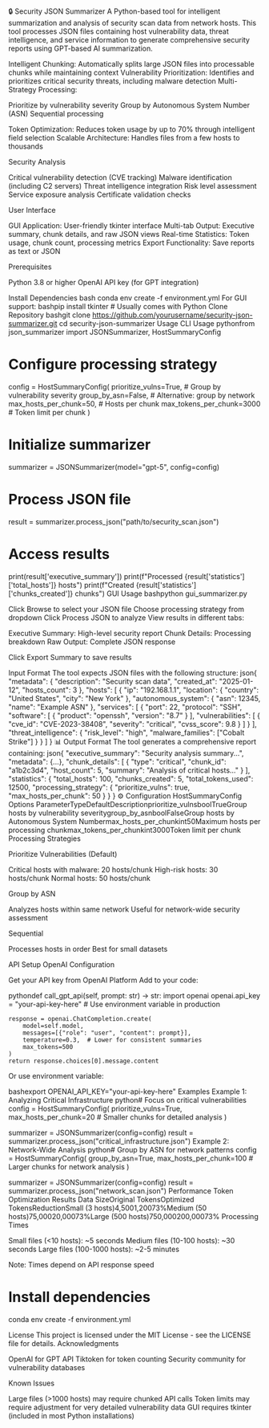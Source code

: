 🔒 Security JSON Summarizer
A Python-based tool for intelligent summarization and analysis of security scan data from network hosts. This tool processes JSON files containing host vulnerability data, threat intelligence, and service information to generate comprehensive security reports using GPT-based AI summarization.

Intelligent Chunking: Automatically splits large JSON files into processable chunks while maintaining context
Vulnerability Prioritization: Identifies and prioritizes critical security threats, including malware detection
Multi-Strategy Processing:

Prioritize by vulnerability severity
Group by Autonomous System Number (ASN)
Sequential processing


Token Optimization: Reduces token usage by up to 70% through intelligent field selection
Scalable Architecture: Handles files from a few hosts to thousands

Security Analysis

Critical vulnerability detection (CVE tracking)
Malware identification (including C2 servers)
Threat intelligence integration
Risk level assessment
Service exposure analysis
Certificate validation checks

User Interface

GUI Application: User-friendly tkinter interface
Multi-tab Output: Executive summary, chunk details, and raw JSON views
Real-time Statistics: Token usage, chunk count, processing metrics
Export Functionality: Save reports as text or JSON


Prerequisites

Python 3.8 or higher
OpenAI API key (for GPT integration)

Install Dependencies
bash conda env create -f environment.yml
For GUI support:
bashpip install tkinter  # Usually comes with Python
Clone Repository
bashgit clone https://github.com/yourusername/security-json-summarizer.git
cd security-json-summarizer
Usage
CLI Usage
pythonfrom json_summarizer import JSONSummarizer, HostSummaryConfig

# Configure processing strategy
config = HostSummaryConfig(
    prioritize_vulns=True,      # Group by vulnerability severity
    group_by_asn=False,         # Alternative: group by network
    max_hosts_per_chunk=50,     # Hosts per chunk
    max_tokens_per_chunk=3000   # Token limit per chunk
)

# Initialize summarizer
summarizer = JSONSummarizer(model="gpt-5", config=config)

# Process JSON file
result = summarizer.process_json("path/to/security_scan.json")

# Access results
print(result['executive_summary'])
print(f"Processed {result['statistics']['total_hosts']} hosts")
print(f"Created {result['statistics']['chunks_created']} chunks")
GUI Usage
bashpython gui_summarizer.py

Click Browse to select your JSON file
Choose processing strategy from dropdown
Click Process JSON to analyze
View results in different tabs:

Executive Summary: High-level security report
Chunk Details: Processing breakdown
Raw Output: Complete JSON response


Click Export Summary to save results

Input Format
The tool expects JSON files with the following structure:
json{
  "metadata": {
    "description": "Security scan data",
    "created_at": "2025-01-12",
    "hosts_count": 3
  },
  "hosts": [
    {
      "ip": "192.168.1.1",
      "location": {
        "country": "United States",
        "city": "New York"
      },
      "autonomous_system": {
        "asn": 12345,
        "name": "Example ASN"
      },
      "services": [
        {
          "port": 22,
          "protocol": "SSH",
          "software": [
            {
              "product": "openssh",
              "version": "8.7"
            }
          ],
          "vulnerabilities": [
            {
              "cve_id": "CVE-2023-38408",
              "severity": "critical",
              "cvss_score": 9.8
            }
          ]
        }
      ],
      "threat_intelligence": {
        "risk_level": "high",
        "malware_families": ["Cobalt Strike"]
      }
    }
  ]
}
📊 Output Format
The tool generates a comprehensive report containing:
json{
  "executive_summary": "Security analysis summary...",
  "metadata": {...},
  "chunk_details": [
    {
      "type": "critical",
      "chunk_id": "a1b2c3d4",
      "host_count": 5,
      "summary": "Analysis of critical hosts..."
    }
  ],
  "statistics": {
    "total_hosts": 100,
    "chunks_created": 5,
    "total_tokens_used": 12500,
    "processing_strategy": {
      "prioritize_vulns": true,
      "max_hosts_per_chunk": 50
    }
  }
}
⚙️ Configuration
HostSummaryConfig Options
ParameterTypeDefaultDescriptionprioritize_vulnsboolTrueGroup hosts by vulnerability severitygroup_by_asnboolFalseGroup hosts by Autonomous System Numbermax_hosts_per_chunkint50Maximum hosts per processing chunkmax_tokens_per_chunkint3000Token limit per chunk
Processing Strategies

Prioritize Vulnerabilities (Default)

Critical hosts with malware: 20 hosts/chunk
High-risk hosts: 30 hosts/chunk
Normal hosts: 50 hosts/chunk


Group by ASN

Analyzes hosts within same network
Useful for network-wide security assessment


Sequential

Processes hosts in order
Best for small datasets



API Setup
OpenAI Configuration

Get your API key from OpenAI Platform
Add to your code:

pythondef call_gpt_api(self, prompt: str) -> str:
    import openai
    openai.api_key = "your-api-key-here"  # Use environment variable in production
    
    response = openai.ChatCompletion.create(
        model=self.model,
        messages=[{"role": "user", "content": prompt}],
        temperature=0.3,  # Lower for consistent summaries
        max_tokens=500
    )
    return response.choices[0].message.content

Or use environment variable:

bashexport OPENAI_API_KEY="your-api-key-here"
Examples
Example 1: Analyzing Critical Infrastructure
python# Focus on critical vulnerabilities
config = HostSummaryConfig(
    prioritize_vulns=True,
    max_hosts_per_chunk=20  # Smaller chunks for detailed analysis
)

summarizer = JSONSummarizer(config=config)
result = summarizer.process_json("critical_infrastructure.json")
Example 2: Network-Wide Analysis
python# Group by ASN for network patterns
config = HostSummaryConfig(
    group_by_asn=True,
    max_hosts_per_chunk=100  # Larger chunks for network analysis
)

summarizer = JSONSummarizer(config=config)
result = summarizer.process_json("network_scan.json")
Performance
Token Optimization Results
Data SizeOriginal TokensOptimized TokensReductionSmall (3 hosts)4,5001,20073%Medium (50 hosts)75,00020,00073%Large (500 hosts)750,000200,00073%
Processing Times

Small files (<10 hosts): ~5 seconds
Medium files (10-100 hosts): ~30 seconds
Large files (100-1000 hosts): ~2-5 minutes

Note: Times depend on API response speed

# Install dependencies
conda env create -f environment.yml

License
This project is licensed under the MIT License - see the LICENSE file for details.
Acknowledgments

OpenAI for GPT API
Tiktoken for token counting
Security community for vulnerability databases


Known Issues

Large files (>1000 hosts) may require chunked API calls
Token limits may require adjustment for very detailed vulnerability data
GUI requires tkinter (included in most Python installations)

